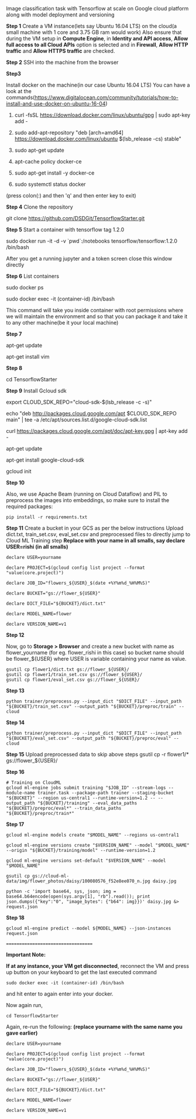 Image classification task with Tensorflow at scale on Google cloud platform along with model deployment and versioning


**Step 1**
Create a VM instance(lets say Ubuntu 16.04 LTS) on the cloud(a small machine with 1 core and 3.75 GB ram would work)
Also ensure that during the VM setup in **Compute Engine**, in **Identity and API access**, **Allow full access to all Cloud APIs** option is selected and in **Firewall**, **Allow HTTP traffic** and **Allow HTTPS traffic** are checked.

**Step 2**
SSH into the machine from the browser

**Step3**

Install docker on the machine(in our case Ubuntu 16.04 LTS)
You can have a look at the commands(https://www.digitalocean.com/community/tutorials/how-to-install-and-use-docker-on-ubuntu-16-04)

1. curl -fsSL https://download.docker.com/linux/ubuntu/gpg | sudo apt-key add -

2. sudo add-apt-repository "deb [arch=amd64] https://download.docker.com/linux/ubuntu $(lsb_release -cs) stable"

3. sudo apt-get update

4. apt-cache policy docker-ce

5. sudo apt-get install -y docker-ce

6. sudo systemctl status docker

(press colon(:) and then 'q' and then enter key to exit)


**Step 4**
Clone the repository

git clone https://github.com/DSDGit/TensorflowStarter.git


**Step 5**
Start a container with tensorflow tag 1.2.0

sudo docker run -it -d -v \`pwd\`:/notebooks tensorflow/tensorflow:1.2.0 /bin/bash

After you get a running jupyter and a token screen close this window directly

**Step 6**
List containers

sudo docker ps

sudo docker exec -it (container-id) /bin/bash

This command will take you inside container with root permissions where we will maintain the environment and so that you can package it and take it to any other machine(be it your local machine)

**Step 7**

apt-get update

apt-get install vim

**Step 8**

cd TensorflowStarter

**Step 9**
Install Gcloud sdk

export CLOUD_SDK_REPO="cloud-sdk-$(lsb_release -c -s)"

echo "deb http://packages.cloud.google.com/apt $CLOUD_SDK_REPO main" | tee -a /etc/apt/sources.list.d/google-cloud-sdk.list

curl https://packages.cloud.google.com/apt/doc/apt-key.gpg | apt-key add -

apt-get update

apt-get install google-cloud-sdk

gcloud init

**Step 10**

Also, we use Apache Beam (running on Cloud Dataflow) and PIL to preprocess the images into embeddings, so make sure to install the required packages:
```
pip install -r requirements.txt
```

**Step 11**
Create a bucket in your GCS as per the below instructions
Upload dict.txt, train_set.csv, eval_set.csv and preprocessed files to directly jump to Cloud ML Training step
**Replace with your name in all smalls, say declare USER=rishi (in all smalls)**
```
declare USER=yourname
```
```
declare PROJECT=$(gcloud config list project --format "value(core.project)")
```
```
declare JOB_ID="flowers_${USER}_$(date +%Y%m%d_%H%M%S)"
```
```
declare BUCKET="gs://flower_${USER}"
```
```
declare DICT_FILE="${BUCKET}/dict.txt"
```
```
declare MODEL_NAME=flower
```
```
declare VERSION_NAME=v1
```

**Step 12**

Now, go to **Storage > Browser** and create a new bucket with name as flower_yourname (for eg. flower_rishi in this case)
so bucket name should be flower_${USER} where USER is variable containing your name as value. 
```
gsutil cp flower1/dict.txt gs://flower_${USER}/
gsutil cp flower1/train_set.csv gs://flower_${USER}/
gsutil cp flower1/eval_set.csv gs://flower_${USER}/
```


**Step 13**
```
python trainer/preprocess.py --input_dict "$DICT_FILE" --input_path "${BUCKET}/train_set.csv" --output_path "${BUCKET}/preproc/train" --cloud
```

**Step 14**
```
python trainer/preprocess.py --input_dict "$DICT_FILE" --input_path "${BUCKET}/eval_set.csv" --output_path "${BUCKET}/preproc/eval" --cloud
```

**Step 15**
Upload preprocessed data to skip above steps
gsutil cp -r flower1/* gs://flower_${USER}/


**Step 16**
```
# Training on CloudML
gcloud ml-engine jobs submit training "$JOB_ID" --stream-logs --module-name trainer.task --package-path trainer --staging-bucket "${BUCKET}" --region us-central1 --runtime-version=1.2 -- --output_path "${BUCKET}/training" --eval_data_paths "${BUCKET}/preproc/eval*" --train_data_paths "${BUCKET}/preproc/train*"
```

**Step 17**
```
gcloud ml-engine models create "$MODEL_NAME" --regions us-central1
```
```
gcloud ml-engine versions create "$VERSION_NAME" --model "$MODEL_NAME" --origin "${BUCKET}/training/model" --runtime-version=1.2
```
```
gcloud ml-engine versions set-default "$VERSION_NAME" --model "$MODEL_NAME"
```
```
gsutil cp gs://cloud-ml-data/img/flower_photos/daisy/100080576_f52e8ee070_n.jpg daisy.jpg
```
```
python -c 'import base64, sys, json; img = base64.b64encode(open(sys.argv[1], "rb").read()); print json.dumps({"key":"0", "image_bytes": {"b64": img}})' daisy.jpg &> request.json
```

**Step 18**
```
gcloud ml-engine predict --model ${MODEL_NAME} --json-instances request.json

=================================
````








**Important Note:**

**If at any instance, your VM get disconnected**, reconnect the VM and press up button on your keyboard to get the last executed command
```
sudo docker exec -it (container-id) /bin/bash
```
and hit enter to again enter into your docker.

Now again run, 
```
cd TensorflowStarter
```

Again, re-run the following: **(replace yourname with the same name you gave earlier)**
```
declare USER=yourname
```
```
declare PROJECT=$(gcloud config list project --format "value(core.project)")
```
```
declare JOB_ID="flowers_${USER}_$(date +%Y%m%d_%H%M%S)"
```
```
declare BUCKET="gs://flower_${USER}"
```
```
declare DICT_FILE="${BUCKET}/dict.txt"
```
```
declare MODEL_NAME=flower
```
```
declare VERSION_NAME=v1
```


